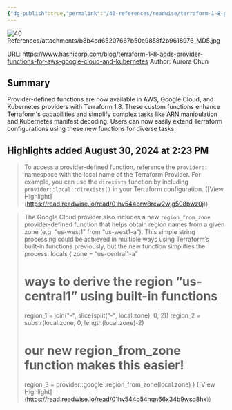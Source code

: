 ```yaml
---
{"dg-publish":true,"permalink":"/40-references/readwise/terraform-1-8-provider-functions-for-aws-google-cloud-and-kubernetes/","tags":["rw/articles"]}
---
```


![40 References/attachments/b8b4cd65207667b50c9858f2b9618976_MD5.jpg](/img/user/40%20References/attachments/b8b4cd65207667b50c9858f2b9618976_MD5.jpg)
  
URL: https://www.hashicorp.com/blog/terraform-1-8-adds-provider-functions-for-aws-google-cloud-and-kubernetes
Author: Aurora Chun

## Summary

Provider-defined functions are now available in AWS, Google Cloud, and Kubernetes providers with Terraform 1.8. These custom functions enhance Terraform's capabilities and simplify complex tasks like ARN manipulation and Kubernetes manifest decoding. Users can now easily extend Terraform configurations using these new functions for diverse tasks.

## Highlights added August 30, 2024 at 2:23 PM
>To access a provider-defined function, reference the `provider::` namespace with the local name of the Terraform Provider. For example, you can use the `direxists` function by including `provider::local::direxists()` in your Terraform configuration. ([View Highlight] (https://read.readwise.io/read/01hv544brw8rew2wjg508bwz0j))


>The Google Cloud provider also includes a new `region_from_zone` provider-defined function that helps obtain region names from a given zone (e.g. “us-west1” from “us-west1-a”). This simple string processing could be achieved in multiple ways using Terraform’s built-in functions previously, but the new function simplifies the process:
>locals {
>zone = “us-central1-a”
># ways to derive the region “us-central1” using built-in functions
>region_1 = join("-", slice(split("-", local.zone), 0, 2))
>region_2 = substr(local.zone, 0, length(local.zone)-2)
># our new region_from_zone function makes this easier!
>region_3 = provider::google::region_from_zone(local.zone)
>} ([View Highlight] (https://read.readwise.io/read/01hv544p54nqn66x34b9wsq8hx))


